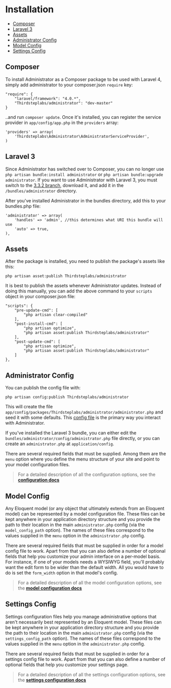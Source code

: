 # Installation

- [Composer](#composer)
- [Laravel 3](#laravel-3)
- [Assets](#assets)
- [Administrator Config](#administrator-config)
- [Model Config](#model-config)
- [Settings Config](#settings-config)

<a name="composer"></a>
## Composer

To install Administrator as a Composer package to be used with Laravel 4, simply add administrator to your composer.json `require` key:

	"require": {
		"laravel/framework": "4.0.*",
		"Thirdsteplabs/administrator": "dev-master"
	}

..and run `composer update`.  Once it's installed, you can register the service provider in `app/config/app.php` in the `providers` array:

	'providers' => array(
	    'Thirdsteplabs\Administrator\AdministratorServiceProvider',
	)


<a name="laravel-3"></a>
## Laravel 3

Since Administrator has switched over to Composer, you can no longer use `php artisan bundle:install administrator` or `php artisan bundle:upgrade administrator`. If you want to use Administrator with Laravel 3, you must switch to the [3.3.2 branch](https://github.com/Thirdsteplabs/Laravel-Administrator/tree/3.3.2), download it, and add it in the `/bundles/administrator` directory.

After you've installed Administrator in the bundles directory, add this to your bundles.php file:

	'administrator' => array(
		'handles' => 'admin', //this determines what URI this bundle will use
		'auto' => true,
	),

<a name="assets"></a>
## Assets

After the package is installed, you need to publish the package's assets like this:

	php artisan asset:publish Thirdsteplabs/administrator

It is best to publish the assets whenever Administrator updates. Instead of doing this manually, you can add the above command to your `scripts` object in your composer.json file:

	"scripts": {
		"pre-update-cmd": [
			"php artisan clear-compiled"
		],
		"post-install-cmd": [
			"php artisan optimize",
			"php artisan asset:publish Thirdsteplabs/administrator"
		],
		"post-update-cmd": [
			"php artisan optimize",
			"php artisan asset:publish Thirdsteplabs/administrator"
		]
	},

<a name="administrator-config"></a>
## Administrator Config

You can publish the config file with:

	php artisan config:publish Thirdsteplabs/administrator

This will create the file `app/config/packages/Thirdsteplabs/administrator/administrator.php` and seed it with some defaults. This [config file](http://administrator.Thirdsteplabs.com/docs/configuration) is the primary way you interact with Administrator.

If you've installed the Laravel 3 bundle, you can either edit the `bundles/administrator/config/administrator.php` file directly, or you can create an `administrator.php` at `application/config`.

There are several required fields that must be supplied. Among them are the `menu` option where you define the menu structure of your site and point to your model configuration files.

> For a detailed description of all the configuration options, see the **[configuration docs](/docs/configuration)**


<a name="model-config"></a>
## Model Config

Any Eloquent model (or any object that ultimately extends from an Eloquent model) can be represented by a model configuration file. These files can be kept anywhere in your application directory structure and you provide the path to their location in the main `administrator.php` config (via the `model_config_path` option). The names of these files correspond to the values supplied in the `menu` option in the `administrator.php` config.

There are several required fields that must be supplied in order for a model config file to work. Apart from that you can also define a number of optional fields that help you customize your admin interface on a per-model basis. For instance, if one of your models needs a WYSIWYG field, you'll probably want the edit form to be wider than the default width. All you would have to do is set the `form_width` option in that model's config.

> For a detailed description of all the model configuration options, see the **[model configuration docs](/docs/model-configuration)**


<a name="settings-config"></a>
## Settings Config

Settings configuration files help you manage administrative options that aren't necessarily best represented by an Eloquent model. These files can be kept anywhere in your application directory structure and you provide the path to their location in the main `administrator.php` config (via the `settings_config_path` option). The names of these files correspond to the values supplied in the `menu` option in the `administrator.php` config.

There are several required fields that must be supplied in order for a settings config file to work. Apart from that you can also define a number of optional fields that help you customize your settings page.

> For a detailed description of all the settings configuration options, see the **[settings configuration docs](/docs/settings-configuration)**
